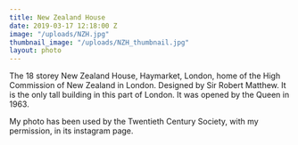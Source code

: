 ```yaml
---
title: New Zealand House
date: 2019-03-17 12:18:00 Z
image: "/uploads/NZH.jpg"
thumbnail_image: "/uploads/NZH_thumbnail.jpg"
layout: photo
---
```


The 18 storey New Zealand House, Haymarket, London, home of the High Commission of New Zealand in London. Designed by Sir Robert Matthew. It is the only tall building in this part of London. It was opened by the Queen in 1963.

My photo has been used by the Twentieth Century Society, with my permission, in its instagram page. 